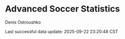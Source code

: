 # Advanced Soccer Statistics
Denis Ostroushko

<!-- gfm -->

Last successful data update: 2025-09-22 23:20:48 CST

